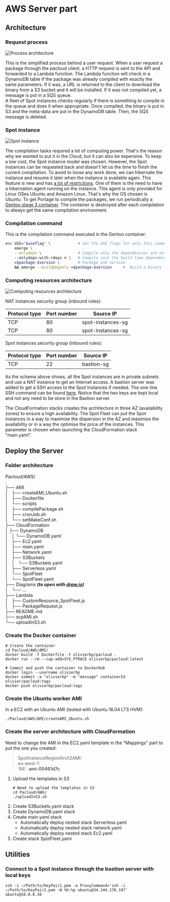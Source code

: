 # AWS Server part

## Architecture

### Request process

![Process architecture](https://s3-eu-west-1.amazonaws.com/olivierbp/Process_architecture.png)

This is the simplified process behind a user request. When a user request a package through the pacloud client, a HTTP request is sent to the API and forwarded to a Lambda function. The Lambda function will check in a DynamoDB table if the package was already compiled with exactly the same parameters. If it was, a URL is returned to the client to download the binary from a S3 bucket and it will be installed. If it was not compiled yet, a message is put in a SQS queue.  
A fleet of Spot instances checks regularly if there is something to compile in the queue and does it when appropriate. Once compiled, the binary is put in S3 and the meta-data are put in the DynamoDB table. Then, the SQS message is deleted.

### Spot instance

![Spot instance](https://s3-eu-west-1.amazonaws.com/olivierbp/AMI_architecture_worker.png)

The compilation tasks required a lot of computing power. That's the reason why we wanted to put it in the Cloud, but it can also be expensive. To keep a low cost, the Spot instance model was chosen. However, the Spot instances can be requested back and doesn't let us the time to finish the current compilation. To avoid to loose any work done, we can hibernate the instance and resume it later when the instance is available again. This feature is new and has [a lot of restrictions](https://docs.aws.amazon.com/AWSEC2/latest/UserGuide/spot-interruptions.html). One of them is the need to have a hibernation agent running on the instance. This agent is only provided for Linux OSes Ubuntu and Amazon Linux. That's why the OS chosen is Ubuntu. To get Portage to compile the packages, we run periodically a [Gentoo stage 3 container](https://hub.docker.com/r/gentoo/stage3-amd64/). The container is destroyed after each compilation to always get the same compilation environment.

### Compilation command

This is the compilation command executed in the Gentoo container:

```BASH
env USE="$useflag" \            # Set the USE flags for only this command
    emerge \
    --onlydeps \                # Compile only the dependencies and not the package
    --onlydeps-with-rdeps n \   # Compile just the build time dependencies and not the run time dependencies
    =$package-$version \        # Package and version
    && emerge --buildpkgonly =$package-$version     #  Build a binary for the package and don’t install the package. Use "&&" and not another instruction will not execute the second part if the first one fails
```

### Computing resources architecture

![Computing resources architecture](https://s3-eu-west-1.amazonaws.com/olivierbp/Computing_resources_architecture.png)

NAT instances security group (inbound rules):

| Protocol type | Port number |     Source IP     |
| ------------- | ----------- | ----------------- |
|     TCP       |     80      | spot-instances-sg |
|     TCP       |     80      | spot-instances-sg |

Spot instances security group (inbound rules):

| Protocol type | Port number |     Source IP     |
| ------------- | ----------- | ----------------- |
|     TCP       |     22      |     bastion-sg    |

As the schema above shows, all the Spot instances are in private subnets and use a NAT instance to get an Internet access. A bastion server was added to get a SSH access to the Spot Instances if needed. The one-line SSH command can be found [here](#connect-to-a-spot-instance-through-the-bastion-server-with-local-keys). Notice that the two keys are kept local and not any need to be store in the Bastion server.  

The CloudFormation stacks creates the architecture in three AZ (availability zones) to ensure a high availability. The Spot Fleet can put the Spot instances in a way to maximise the dispersion in the AZ and maximise the availability or in a way the optimise the price of the instances. This parameter is chosen when launching the CloudFormation stack "main.yaml".


## Deploy the Server

### Folder architecture

Pacloud/AWS/  
.  
├── AMI  
│   ├── createAMI_Ubuntu.sh  
│   ├── Dockerfile  
│   └── scripts  
│       ├── compilePackage.sh  
│       ├── cronJob.sh  
│       └── setMakeConf.sh  
├── CloudFormation  
│   ├── DynamoDB  
│   │   └── DynamoDB.yaml  
│   ├── Ec2.yaml  
│   ├── main.yaml  
│   ├── Network.yaml  
│   ├── S3Buckets  
│   │   └── S3Buckets.yaml  
│   ├── Serverless.yaml  
│   └── SpotFleet  
│       └── SpotFleet.yaml  
├── Diagrams ***(to open with [draw.io](https://draw.io))***  
│   └── ...  
├── Lambda  
│   ├── CustomResource_SpotFleet.js  
│   ├── PackageRequest.js  
├── README.md  
├── scpAMI.sh  
└── uploadInS3.sh  


### Create the Docker container

```SHELL
# Create the container
cd Pacloud/AWS/AMI/
docker build -f Dockerfile -t olivierbp/pacloud .
docker run --rm --cap-add=SYS_PTRACE olivierbp/pacloud:latest

# Commit and push the container to DockerHub
docker login --username olivierbp
docker commit -a "olivierbp" -m "message" containerId olivier/pacloud:tags
docker push olivierbp/pacloud:tags
```

### Create the Ubuntu worker AMI

In a EC2 with an Ubuntu AMI (tested with Ubuntu 16.04 LTS HVM):

```SHELL
./Pacloud/AWS/AMI/createAMI_Ubuntu.sh
```

### Create the server architecture with CloudFormation

Need to change the AMI in the EC2.yaml template in the "Mappings" part to put the one you created:
>SpotInstanceRegionArch2AMI:  
>   eu-west-1:  
>      '64': **ami-05461d7c**  


1. Upload the templates in S3
    ```SHELL
    # Need to upload the templates in S3
    cd Pacloud/AWS/
    ./uploadInS3.sh
    ```
2. Create S3Buckets.yaml stack
3. Create DynamoDB.yaml stack
4. Create main.yaml stack
    * Automatically deploy nested stack Serverless.yaml
    * Automatically deploy nested stack network.yaml
    * Automatically deploy nested stack Ec2.yaml
5. Create stack SpotFleet.yaml


## Utilities

### Connect to a Spot instance through the bastion server with local keys

```SHELL
ssh -i ~/Path/to/KeyPair1.pem -o ProxyCommand='ssh -i ~/Path/to/KeyPair2.pem -W %h:%p ubuntu@34.244.176.197' ubuntu@10.0.0.38
```

